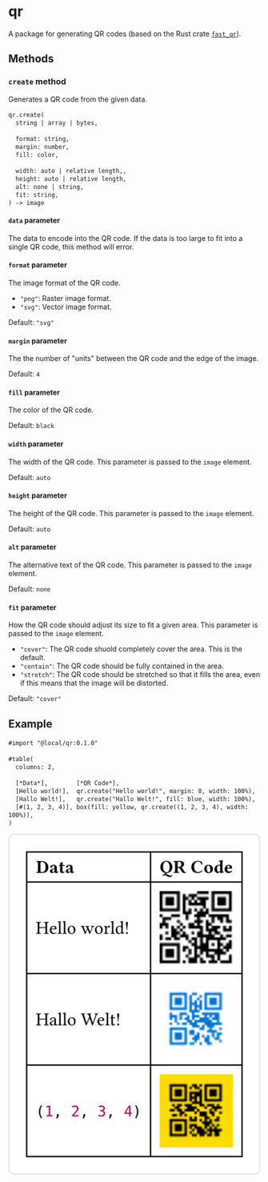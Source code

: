 # qr

A package for generating QR codes (based on the Rust crate [`fast_qr`](https://github.com/erwanvivien/fast_qr)).

## Methods

### `create` method
Generates a QR code from the given data.

```typ
qr.create(
  string | array | bytes,

  format: string,
  margin: number,
  fill: color,

  width: auto | relative length,,
  height: auto | relative length,
  alt: none | string,
  fit: string,
) -> image
```

#### `data` parameter
The data to encode into the QR code. If the data is too large to fit into a single QR code, this method will error.

#### `format` parameter
The image format of the QR code.
- `"png"`: Raster image format.
- `"svg"`: Vector image format.

Default: `"svg"`

#### `margin` parameter
The the number of "units" between the QR code and the edge of the image.

Default: `4`

#### `fill` parameter
The color of the QR code.

Default: `black`

#### `width` parameter
The width of the QR code. This parameter is passed to the `image` element.

Default: `auto`

#### `height` parameter
The height of the QR code. This parameter is passed to the `image` element.

Default: `auto`

#### `alt` parameter
The alternative text of the QR code. This parameter is passed to the `image` element.

Default: `none`

#### `fit` parameter
How the QR code should adjust its size to fit a given area. This parameter is passed to the `image` element.
- `"cover"`: The QR code shuold completely cover the area. This is the default.
- `"contain"`: The QR code should be fully contained in the area.
- `"stretch"`: The QR code should be stretched so that it fills the area, even if this means that the image will be distorted.

Default: `"cover"`

## Example

```typ
#import "@local/qr:0.1.0"

#table(
  columns: 2,
  
  [*Data*],        [*QR Code*],
  [Hello world!],  qr.create("Hello world!", margin: 0, width: 100%),
  [Hallo Welt!],   qr.create("Hallo Welt!", fill: blue, width: 100%),
  [#(1, 2, 3, 4)], box(fill: yellow, qr.create((1, 2, 3, 4), width: 100%)),
)
```

![Result](assets/example.svg)
